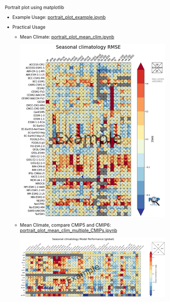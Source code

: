 Portrait plot using matplotlib

- Example Usage: [portrait_plot_example.ipynb](./portrait_plot_example.ipynb)
- Practical Usage

  - Mean Climate: [portrait_plot_mean_clim.ipynb](./portrait_plot_mean_clim.ipynb)

    ![plot](./mean_clim_portrait_plot_4seasons_example.png)

  - Mean Climate, compare CMIP5 and CMIP6: [portrait_plot_mean_clim_multiple_CMIPs.ipynb](./portrait_plot_mean_clim_multiple_CMIPs.ipynb)

    ![plot](./mean_clim_portrait_plot_4seasons_cmip56.png)
